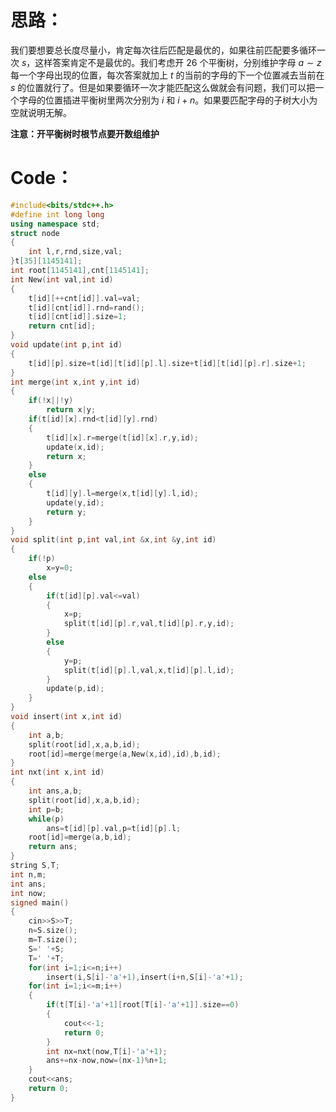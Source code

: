 # 思路：
我们要想要总长度尽量小，肯定每次往后匹配是最优的，如果往前匹配要多循环一次 $s$，这样答案肯定不是最优的。我们考虑开 $26$ 个平衡树，分别维护字母 $a \sim z$ 每一个字母出现的位置，每次答案就加上 $t$ 的当前的字母的下一个位置减去当前在 $s$ 的位置就行了。但是如果要循环一次才能匹配这么做就会有问题，我们可以把一个字母的位置插进平衡树里两次分别为 $i$ 和 $i+n$。如果要匹配字母的子树大小为空就说明无解。

**注意：开平衡树时根节点要开数组维护**

# Code：
```cpp
#include<bits/stdc++.h>
#define int long long
using namespace std;
struct node
{
	int l,r,rnd,size,val;
}t[35][1145141];
int root[1145141],cnt[1145141];
int New(int val,int id)
{
	t[id][++cnt[id]].val=val;
	t[id][cnt[id]].rnd=rand();
	t[id][cnt[id]].size=1;
	return cnt[id];
}
void update(int p,int id)
{
	t[id][p].size=t[id][t[id][p].l].size+t[id][t[id][p].r].size+1;
}
int merge(int x,int y,int id)
{
	if(!x||!y)
		return x|y;
	if(t[id][x].rnd<t[id][y].rnd)
	{
		t[id][x].r=merge(t[id][x].r,y,id);
		update(x,id);
		return x;
	}
	else
	{
		t[id][y].l=merge(x,t[id][y].l,id);
		update(y,id);
		return y;
	}
}
void split(int p,int val,int &x,int &y,int id)
{
	if(!p)
		x=y=0;
	else
	{
		if(t[id][p].val<=val)
		{
			x=p;
			split(t[id][p].r,val,t[id][p].r,y,id);
		}
		else
		{
			y=p;
			split(t[id][p].l,val,x,t[id][p].l,id);
		}
		update(p,id);
	}
}
void insert(int x,int id)
{
	int a,b;
	split(root[id],x,a,b,id);
	root[id]=merge(merge(a,New(x,id),id),b,id);
}
int nxt(int x,int id)
{
	int ans,a,b;
	split(root[id],x,a,b,id);
	int p=b;
	while(p)
		ans=t[id][p].val,p=t[id][p].l;
	root[id]=merge(a,b,id);
	return ans;
}
string S,T;
int n,m;
int ans;
int now;
signed main()
{
	cin>>S>>T;
	n=S.size();
	m=T.size();
	S=' '+S;
	T=' '+T;
	for(int i=1;i<=n;i++)
		insert(i,S[i]-'a'+1),insert(i+n,S[i]-'a'+1);
	for(int i=1;i<=m;i++)
	{
		if(t[T[i]-'a'+1][root[T[i]-'a'+1]].size==0)
		{
			cout<<-1;
			return 0;
		}
		int nx=nxt(now,T[i]-'a'+1);
		ans+=nx-now,now=(nx-1)%n+1;
	}
	cout<<ans;
	return 0;
}
```
